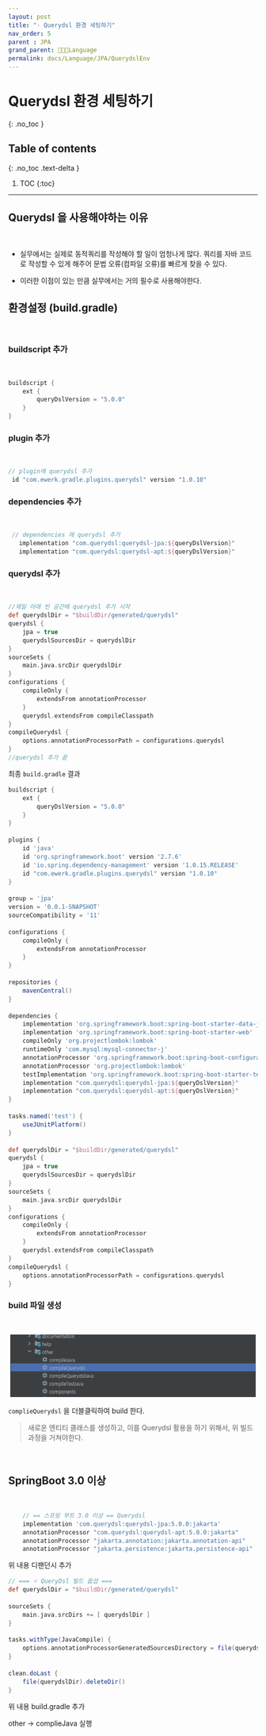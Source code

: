 ```yaml
---
layout: post
title: "· Querydsl 환경 세팅하기"
nav_order: 5
parent : JPA
grand_parent: 👩🏻‍💻Language
permalink: docs/Language/JPA/QuerydslEnv
---
```


# Querydsl 환경 세팅하기
{: .no_toc }

## Table of contents
{: .no_toc .text-delta }

1. TOC
{:toc}

---

## Querydsl 을 사용해야하는 이유

<br>

- 실무에서는 실제로 동적쿼리를 작성해야 할 일이 엄청나게 많다. 쿼리를 자바 코드로 작성할 수 있게 해주어 문법 오류(컴파일 오류)를 빠르게 찾을 수 있다.

- 이러한 이점이 있는 만큼 실무에서는 거의 필수로 사용해야한다.



## 환경설정 (build.gradle)

<br>

### buildscript 추가

<br>

```groovy
buildscript {
    ext {
        queryDslVersion = "5.0.0"
    }
}
```



###  plugin 추가

<br>

```groovy
// plugin에 querydsl 추가
 id "com.ewerk.gradle.plugins.querydsl" version "1.0.10"
```

### dependencies 추가

<br>

```groovy
 // dependencies 에 querydsl 추가
   implementation "com.querydsl:querydsl-jpa:${queryDslVersion}"
   implementation "com.querydsl:querydsl-apt:${queryDslVersion}" 
```

### querydsl 추가

<br>

```groovy
//제일 아래 빈 공간에 querydsl 추가 시작
def querydslDir = "$buildDir/generated/querydsl"
querydsl {
    jpa = true
    querydslSourcesDir = querydslDir
}
sourceSets {
    main.java.srcDir querydslDir
}
configurations {
    compileOnly {
        extendsFrom annotationProcessor
    }
    querydsl.extendsFrom compileClasspath
}
compileQuerydsl {
    options.annotationProcessorPath = configurations.querydsl
}
//querydsl 추가 끝
```



최종 `build.gradle`  결과

```groovy
buildscript {
    ext {
        queryDslVersion = "5.0.0"
    }
}

plugins {
    id 'java'
    id 'org.springframework.boot' version '2.7.6'
    id 'io.spring.dependency-management' version '1.0.15.RELEASE'
    id "com.ewerk.gradle.plugins.querydsl" version "1.0.10"
}

group = 'jpa'
version = '0.0.1-SNAPSHOT'
sourceCompatibility = '11'

configurations {
    compileOnly {
        extendsFrom annotationProcessor
    }
}

repositories {
    mavenCentral()
}

dependencies {
    implementation 'org.springframework.boot:spring-boot-starter-data-jpa'
    implementation 'org.springframework.boot:spring-boot-starter-web'
    compileOnly 'org.projectlombok:lombok'
    runtimeOnly 'com.mysql:mysql-connector-j'
    annotationProcessor 'org.springframework.boot:spring-boot-configuration-processor'
    annotationProcessor 'org.projectlombok:lombok'
    testImplementation 'org.springframework.boot:spring-boot-starter-test'
    implementation "com.querydsl:querydsl-jpa:${queryDslVersion}"
    implementation "com.querydsl:querydsl-apt:${queryDslVersion}"
}

tasks.named('test') {
    useJUnitPlatform()
}

def querydslDir = "$buildDir/generated/querydsl"
querydsl {
    jpa = true
    querydslSourcesDir = querydslDir
}
sourceSets {
    main.java.srcDir querydslDir
}
configurations {
    compileOnly {
        extendsFrom annotationProcessor
    }
    querydsl.extendsFrom compileClasspath
}
compileQuerydsl {
    options.annotationProcessorPath = configurations.querydsl
}
```





### build 파일 생성

<br>

<p align="center">
<img src="https://raw.githubusercontent.com/buinq/imageServer/main/img/image-20221128143117365.png" alt="image-20221128143117365" style="zoom:80%;" />
</p>

`complieQuerydsl` 을 더블클릭하여 build 한다.

> 새로운 엔티티 클래스를 생성하고, 이를 Querydsl 활용을 하기 위해서, 위 빌드 과정을 거쳐야한다.


<br>

## SpringBoot 3.0 이상
<br>

```groovy
	// == 스프링 부트 3.0 이상 == Querydsl
	implementation 'com.querydsl:querydsl-jpa:5.0.0:jakarta'
	annotationProcessor "com.querydsl:querydsl-apt:5.0.0:jakarta"
	annotationProcessor "jakarta.annotation:jakarta.annotation-api"
	annotationProcessor "jakarta.persistence:jakarta.persistence-api"
```

위 내용 디팬던시 추가

```groovy
// === ⭐ QueryDsl 빌드 옵셥 ===
def querydslDir = "$buildDir/generated/querydsl"

sourceSets {
	main.java.srcDirs += [ querydslDir ]
}

tasks.withType(JavaCompile) {
	options.annotationProcessorGeneratedSourcesDirectory = file(querydslDir)
}

clean.doLast {
	file(querydslDir).deleteDir()
}
```

위 내용 build.gradle 추가

other -> complieJava 실행